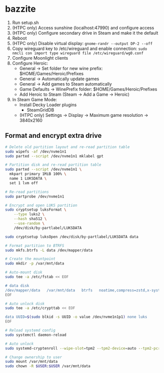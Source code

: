 # bazzite
1. Run setup.sh
2. (HTPC only) Access sunshine (localhost:47990) and configure access
3. (HTPC only) Configure secondary drive in Steam and make it the default
4. Reboot
5. (HTPC only) Disable virtual display: `gnome-randr --output DP-2 --off`
6. Copy wireguard key to /etc/wireguard and enable connection: `sudo nmcli con import type wireguard file /etc/wireguard/wg0.conf`
6. Configure Moonlight clients
7. Configure Heroic:
   * General -> Set folder for new wine prefix: $HOME/Games/Heroic/Prefixes
   * General -> Automatically update games
   * General -> Add games to Steam automatically
   * Game Defaults -> WinePrefix folder: $HOME/Games/Heroic/Prefixes
   * Add Heroic to Steam (Steam -> Add a Game -> Heroic)
6. In Steam Game Mode:
   * Install Decky Loader plugins
      * SteamGridDB
   * (HTPC only) Settings -> Display -> Maximum game resolution -> 3840x2160

## Format and encrypt extra drive
```bash
# Delete old partition layout and re-read partition table
sudo wipefs -af /dev/nvme1n1
sudo parted --script /dev/nvme1n1 mklabel gpt

# Partition disk and re-read partition table
sudo parted --script /dev/nvme1n1 \
  mkpart primary 1MiB 100% \
  name 1 LUKSDATA \
  set 1 lvm off

# Re-read partitions
sudo partprobe /dev/nvme1n1

# Encrypt and open LUKS partition
sudo cryptsetup luksFormat \
    --type luks2 \
    --hash sha512 \
    --use-random \
    /dev/disk/by-partlabel/LUKSDATA

sudo cryptsetup luksOpen /dev/disk/by-partlabel/LUKSDATA data

# Format partition to BTRFS
sudo mkfs.btrfs -L data /dev/mapper/data

# Create the mountpoint
sudo mkdir -p /var/mnt/data

# Auto-mount disk
sudo tee -a /etc/fstab << EOF

# data disk
/dev/mapper/data   /var/mnt/data   btrfs   noatime,compress=zstd,x-systemd.requires=systemd-cryptsetup@data.service 0 0
EOF

# Auto unlock disk
sudo tee -a /etc/crypttab << EOF

data UUID=$(sudo blkid -s UUID -o value /dev/nvme1n1p1) none luks
EOF

# Reload systemd config
sudo systemctl daemon-reload

# Auto unlock
sudo systemd-cryptenroll --wipe-slot=tpm2 --tpm2-device=auto --tpm2-pcrs=7+14 /dev/nvme1n1p1

# Change ownership to user
sudo mount /var/mnt/data
sudo chown -R $USER:$USER /var/mnt/data
```